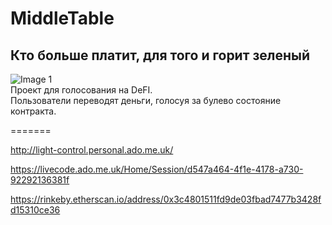 # MiddleTable  
## Кто больше платит, для того и горит зеленый  
![Image 1](https://cdnn21.img.ria.ru/images/149838/74/1498387412_0:46:6000:3421_600x0_80_0_0_2c925726e520691c5bc9421df53a344c.jpg)  
Проект для голосования на  DeFI.  
Пользователи переводят деньги, голосуя за булево состояние контракта.  

=======

http://light-control.personal.ado.me.uk/


https://livecode.ado.me.uk/Home/Session/d547a464-4f1e-4178-a730-92292136381f  

https://rinkeby.etherscan.io/address/0x3c4801511fd9de03fbad7477b3428fd15310ce36  
